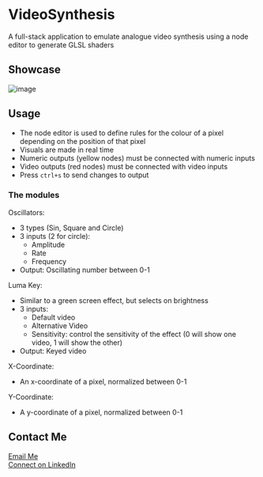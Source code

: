 # VideoSynthesis
A full-stack application to emulate analogue video synthesis using a node editor to generate GLSL shaders

## Showcase
![image](https://github.com/user-attachments/assets/05b4e7a7-8a6e-44ed-a274-314c3cb01eb2)

## Usage
- The node editor is used to define rules for the colour of a pixel depending on the position of that pixel
- Visuals are made in real time
- Numeric outputs (yellow nodes) must be connected with numeric inputs
- Video outputs (red nodes) must be connected with video inputs
- Press `ctrl+s` to send changes to output

### The modules
Oscillators:
- 3 types (Sin, Square and Circle)
- 3 inputs (2 for circle):
  -   Amplitude
  -   Rate
  -   Frequency
- Output: Oscillating number between 0-1

Luma Key:
- Similar to a green screen effect, but selects on brightness
- 3 inputs:
  -   Default video
  -   Alternative Video
  -   Sensitivity: control the sensitivity of the effect (0 will show one video, 1 will show the other)
- Output: Keyed video
  
X-Coordinate:
- An x-coordinate of a pixel, normalized between 0-1

Y-Coordinate:
- A y-coordinate of a pixel, normalized between 0-1


## Contact Me
[Email Me](mailto:dominic.hill.eng@gmail.com)<br>
[Connect on LinkedIn](https://www.linkedin.com/in/dominichill1)



